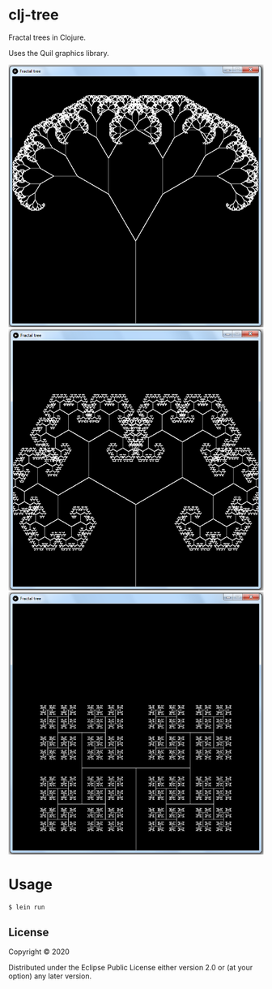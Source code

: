 # clj-tree
Fractal trees in Clojure.

Uses the Quil graphics library.

![Alt text](./screenshot1.png?raw=true "Title")
![Alt text](./screenshot2.png?raw=true "Title")
![Alt text](./screenshot3.png?raw=true "Title")

# Usage


    $ lein run

## License

Copyright © 2020

Distributed under the Eclipse Public License either version 2.0 or (at
your option) any later version.
